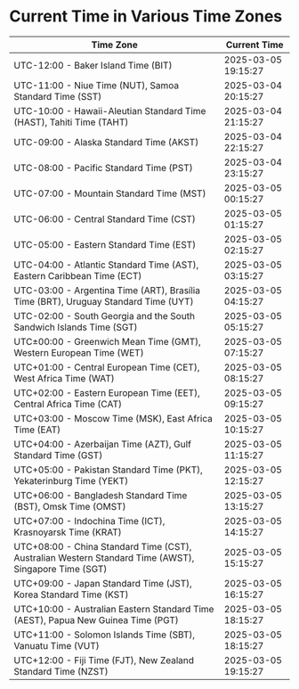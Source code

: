 # Current Time in Various Time Zones

| Time Zone | Current Time |
|-----------|--------------|
| UTC-12:00 - Baker Island Time (BIT) | 2025-03-05 19:15:27 |
| UTC-11:00 - Niue Time (NUT), Samoa Standard Time (SST) | 2025-03-04 20:15:27 |
| UTC-10:00 - Hawaii-Aleutian Standard Time (HAST), Tahiti Time (TAHT) | 2025-03-04 21:15:27 |
| UTC-09:00 - Alaska Standard Time (AKST) | 2025-03-04 22:15:27 |
| UTC-08:00 - Pacific Standard Time (PST) | 2025-03-04 23:15:27 |
| UTC-07:00 - Mountain Standard Time (MST) | 2025-03-05 00:15:27 |
| UTC-06:00 - Central Standard Time (CST) | 2025-03-05 01:15:27 |
| UTC-05:00 - Eastern Standard Time (EST) | 2025-03-05 02:15:27 |
| UTC-04:00 - Atlantic Standard Time (AST), Eastern Caribbean Time (ECT) | 2025-03-05 03:15:27 |
| UTC-03:00 - Argentina Time (ART), Brasília Time (BRT), Uruguay Standard Time (UYT) | 2025-03-05 04:15:27 |
| UTC-02:00 - South Georgia and the South Sandwich Islands Time (SGT) | 2025-03-05 05:15:27 |
| UTC±00:00 - Greenwich Mean Time (GMT), Western European Time (WET) | 2025-03-05 07:15:27 |
| UTC+01:00 - Central European Time (CET), West Africa Time (WAT) | 2025-03-05 08:15:27 |
| UTC+02:00 - Eastern European Time (EET), Central Africa Time (CAT) | 2025-03-05 09:15:27 |
| UTC+03:00 - Moscow Time (MSK), East Africa Time (EAT) | 2025-03-05 10:15:27 |
| UTC+04:00 - Azerbaijan Time (AZT), Gulf Standard Time (GST) | 2025-03-05 11:15:27 |
| UTC+05:00 - Pakistan Standard Time (PKT), Yekaterinburg Time (YEKT) | 2025-03-05 12:15:27 |
| UTC+06:00 - Bangladesh Standard Time (BST), Omsk Time (OMST) | 2025-03-05 13:15:27 |
| UTC+07:00 - Indochina Time (ICT), Krasnoyarsk Time (KRAT) | 2025-03-05 14:15:27 |
| UTC+08:00 - China Standard Time (CST), Australian Western Standard Time (AWST), Singapore Time (SGT) | 2025-03-05 15:15:27 |
| UTC+09:00 - Japan Standard Time (JST), Korea Standard Time (KST) | 2025-03-05 16:15:27 |
| UTC+10:00 - Australian Eastern Standard Time (AEST), Papua New Guinea Time (PGT) | 2025-03-05 18:15:27 |
| UTC+11:00 - Solomon Islands Time (SBT), Vanuatu Time (VUT) | 2025-03-05 18:15:27 |
| UTC+12:00 - Fiji Time (FJT), New Zealand Standard Time (NZST) | 2025-03-05 19:15:27 |
